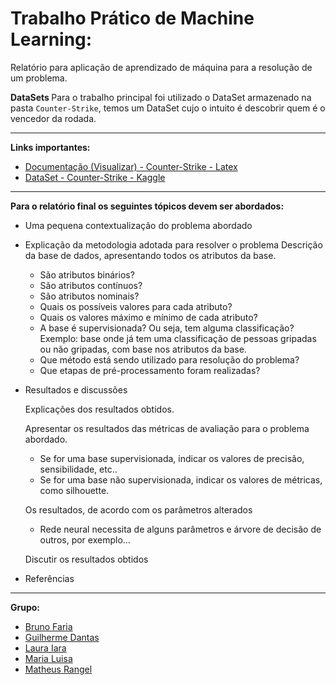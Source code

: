 <h1> Trabalho Prático de Machine Learning: </h1>
Relatório para aplicação de aprendizado de máquina para a resolução de um problema.

<strong> DataSets </strong>
Para o trabalho principal foi utilizado o DataSet armazenado na pasta `Counter-Strike`, temos um DataSet cujo o intuito é descobrir quem é o vencedor da rodada.

---------------------------------------------
<strong> Links importantes: </strong>

- [Documentação (Visualizar) - Counter-Strike - Latex](https://www.overleaf.com/read/xnvssjdrkhqt)
- [DataSet - Counter-Strike - Kaggle](https://www.kaggle.com/datasets/christianlillelund/csgo-round-winner-classification?resource=download)
---------------------------------------------

<strong> Para o relatório final os seguintes tópicos devem ser abordados: </strong>
- Uma pequena contextualização do problema abordado 
- Explicação da metodologia adotada para resolver o problema
  Descrição da base de dados, apresentando todos os atributos da base. 
    - São atributos binários? 
    - São atributos contínuos? 
    - São atributos nominais? 
    - Quais os possíveis valores para cada atributo? 
    - Quais os valores máximo e mínimo de cada atributo?
    - A base é supervisionada? Ou seja, tem alguma classificação? Exemplo: base onde já tem uma classificação de pessoas gripadas ou não gripadas, com base nos atributos da base. 
    - Que método está sendo utilizado para resolução do problema? 
    - Que etapas de pré-processamento foram realizadas? 
- Resultados e discussões

  Explicações dos resultados obtidos. 

  Apresentar os resultados das métricas de avaliação para o problema abordado.

    - Se for uma base supervisionada, indicar os valores de precisão, sensibilidade, etc.. 
    - Se for uma base não supervisionada, indicar os valores de métricas, como silhouette.

  Os resultados, de acordo com os parâmetros alterados 

    - Rede neural necessita de alguns parâmetros e árvore de decisão de outros, por exemplo...
    
  Discutir os resultados obtidos 

- Referências

---------------------------------------------
<strong> Grupo: </strong>
- [Bruno Faria](https://github.com/brunofaria27)
- [Guilherme Dantas](https://github.com/Guilherme-Dantas)
- [Laura Iara](https://github.com/mit018)
- [Maria Luisa](https://github.com/marialuisaraso)
- [Matheus Rangel](https://github.com/matheusmrf)
